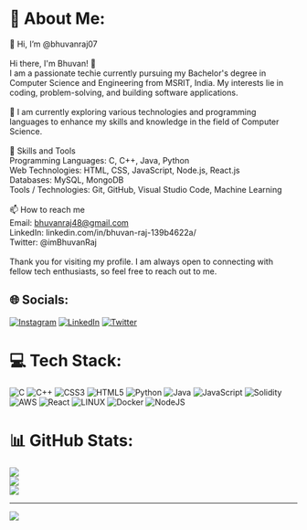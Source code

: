 # 💫 About Me:
👋 Hi, I’m @bhuvanraj07<br><br>Hi there, I'm Bhuvan! 👋<br>I am a passionate techie currently pursuing my Bachelor's degree in Computer Science and Engineering from MSRIT, India. My interests lie in coding, problem-solving, and building software applications.<br><br>🌱 I am currently exploring various technologies and programming languages to enhance my skills and knowledge in the field of Computer Science.<br><br>🚀 Skills and Tools<br>Programming Languages: C, C++, Java, Python<br>Web Technologies: HTML, CSS, JavaScript, Node.js, React.js<br>Databases: MySQL, MongoDB<br>Tools / Technologies: Git, GitHub, Visual Studio Code, Machine Learning<br><br>📫 How to reach me<br>Email: bhuvanraj48@gmail.com<br>LinkedIn: linkedin.com/in/bhuvan-raj-139b4622a/<br>Twitter: @imBhuvanRaj<br><br>Thank you for visiting my profile. I am always open to connecting with fellow tech enthusiasts, so feel free to reach out to me.


## 🌐 Socials:
[![Instagram](https://img.shields.io/badge/Instagram-%23E4405F.svg?logo=Instagram&logoColor=white)](https://instagram.com/im_bhuvan_raj) [![LinkedIn](https://img.shields.io/badge/LinkedIn-%230077B5.svg?logo=linkedin&logoColor=white)](https://linkedin.com/in/bhuvan-raj-139b4622a) [![Twitter](https://img.shields.io/badge/Twitter-%231DA1F2.svg?logo=Twitter&logoColor=white)](https://twitter.com/@imBhuvanRaj) 

# 💻 Tech Stack:
![C](https://img.shields.io/badge/c-%2300599C.svg?style=flat&logo=c&logoColor=white) ![C++](https://img.shields.io/badge/c++-%2300599C.svg?style=flat&logo=c%2B%2B&logoColor=white) ![CSS3](https://img.shields.io/badge/css3-%231572B6.svg?style=flat&logo=css3&logoColor=white) ![HTML5](https://img.shields.io/badge/html5-%23E34F26.svg?style=flat&logo=html5&logoColor=white) ![Python](https://img.shields.io/badge/python-3670A0?style=flat&logo=python&logoColor=ffdd54) ![Java](https://img.shields.io/badge/java-%23ED8B00.svg?style=flat&logo=java&logoColor=white) ![JavaScript](https://img.shields.io/badge/javascript-%23323330.svg?style=flat&logo=javascript&logoColor=%23F7DF1E) ![Solidity](https://img.shields.io/badge/Solidity-%23363636.svg?style=flat&logo=solidity&logoColor=white) ![AWS](https://img.shields.io/badge/AWS-%23FF9900.svg?style=flat&logo=amazon-aws&logoColor=white) ![React](https://img.shields.io/badge/react-%2320232a.svg?style=flat&logo=react&logoColor=%2361DAFB) ![LINUX](https://img.shields.io/badge/Linux-FCC624?style=flat&logo=linux&logoColor=black) ![Docker](https://img.shields.io/badge/docker-%230db7ed.svg?style=flat&logo=docker&logoColor=white) ![NodeJS](https://img.shields.io/badge/node.js-6DA55F?style=flat&logo=node.js&logoColor=white)
# 📊 GitHub Stats:
![](https://github-readme-stats.vercel.app/api?username=bhuvanraj07&theme=buefy&hide_border=false&include_all_commits=true&count_private=true)<br/>
![](https://github-readme-streak-stats.herokuapp.com/?user=bhuvanraj07&theme=buefy&hide_border=false)<br/>
![](https://github-readme-stats.vercel.app/api/top-langs/?username=bhuvanraj07&theme=buefy&hide_border=false&include_all_commits=true&count_private=true&layout=compact)

---
[![](https://visitcount.itsvg.in/api?id=bhuvanraj07&icon=0&color=1)](https://visitcount.itsvg.in)

<!-- Proudly created with GPRM ( https://gprm.itsvg.in ) -->
